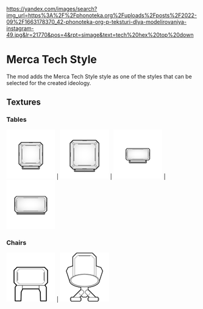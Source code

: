https://yandex.com/images/search?img_url=https%3A%2F%2Fphonoteka.org%2Fuploads%2Fposts%2F2022-09%2F1663178370_42-phonoteka-org-p-teksturi-dlya-modelirovaniya-instagram-49.jpg&lr=21770&pos=4&rpt=simage&text=tech%20hex%20top%20down


# Merca Tech Style
The mod adds the Merca Tech Style style as one of the styles that can be selected for the created ideology.
## Textures
### Tables
<img src="https://raw.githubusercontent.com/LazyFridayStudio/RimworldMod-MercaTechStyle/main/MercaTechStyle/Textures/Things/Building/BuildingStyles/Tables/Table2x2_north.png" width="128" height="128"> | <img src="https://raw.githubusercontent.com/LazyFridayStudio/RimworldMod-MercaTechStyle/main/MercaTechStyle/Textures/Things/Building/BuildingStyles/Tables/Table3x3_north.png" width="128" height="128"> | <img src="https://raw.githubusercontent.com/LazyFridayStudio/RimworldMod-MercaTechStyle/main/MercaTechStyle/Textures/Things/Building/BuildingStyles/Tables/Table1x2_east.png" width="128" height="128"> | <img src="https://raw.githubusercontent.com/LazyFridayStudio/RimworldMod-MercaTechStyle/main/MercaTechStyle/Textures/Things/Building/BuildingStyles/Tables/Table2x4_east.png" width="128" height="128"> 

### Chairs
<img src="https://raw.githubusercontent.com/LazyFridayStudio/RimworldMod-MercaTechStyle/main/MercaTechStyle/Textures/Things/Building/BuildingStyles/Stool/Stool_north.png" width="128" height="128"> | <img src="https://raw.githubusercontent.com/LazyFridayStudio/RimworldMod-MercaTechStyle/main/MercaTechStyle/Textures/Things/Building/BuildingStyles/Chair/Chair_south.png" width="128" height="128"> 
